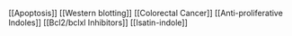 [[Apoptosis]]
[[Western blotting]]
[[Colorectal Cancer]]
[[Anti-proliferative Indoles]]
[[Bcl2/bclxl Inhibitors]]
[[Isatin-indole]]
